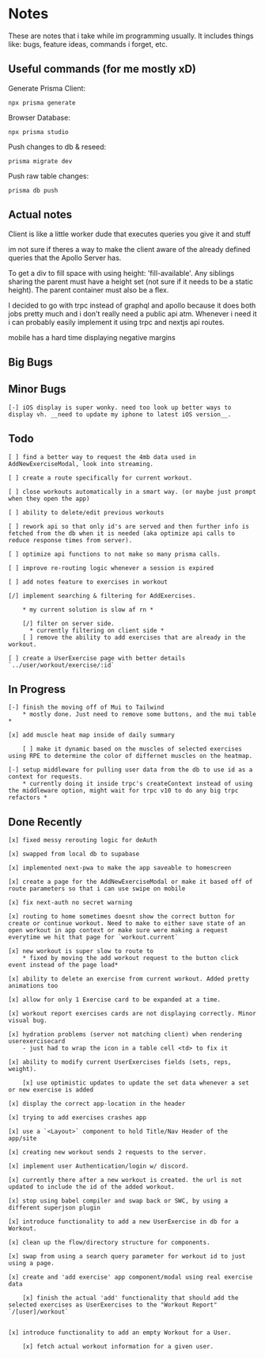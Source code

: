 # Notes

These are notes that i take while im programming usually. It includes things like: bugs, feature ideas, commands i forget, etc.

## Useful commands (for me mostly xD)

Generate Prisma Client:

`npx prisma generate`

Browser Database:

`npx prisma studio`

Push changes to db & reseed:

`prisma migrate dev`

Push raw table changes:

`prisma db push`

## Actual notes

Client is like a little worker dude that executes queries you give it and stuff

im not sure if theres a way to make the client aware of the already defined queries that the Apollo Server has.

To get a div to fill space with using height: 'fill-available'. Any siblings sharing the parent must have a height set (not sure if it needs to be a static height). The parent container must also be a flex.

I decided to go with trpc instead of graphql and apollo because it does both jobs pretty much and i don't really need a public api atm. Whenever i need it i can probably easily implement it using trpc and nextjs api routes.

mobile has a hard time displaying negative margins

## Big Bugs

## Minor Bugs

    [-] iOS display is super wonky. need too look up better ways to display vh. __need to update my iphone to latest iOS version__.

## Todo

    [ ] find a better way to request the 4mb data used in AddNewExerciseModal, look into streaming.

    [ ] create a route specifically for current workout.

    [ ] close workouts automatically in a smart way. (or maybe just prompt when they open the app)

    [ ] ability to delete/edit previous workouts

    [ ] rework api so that only id's are served and then further info is fetched from the db when it is needed (aka optimize api calls to reduce response times from server).

    [ ] optimize api functions to not make so many prisma calls.

    [ ] improve re-routing logic whenever a session is expired

    [ ] add notes feature to exercises in workout

    [/] implement searching & filtering for AddExercises.

        * my current solution is slow af rn *

        [/] filter on server side.
          * currently filtering on client side *
        [ ] remove the ability to add exercises that are already in the workout.

    [ ] create a UserExercise page with better details `../user/workout/exercise/:id`

## In Progress

    [-] finish the moving off of Mui to Tailwind
        * mostly done. Just need to remove some buttons, and the mui table *

    [x] add muscle heat map inside of daily summary

        [ ] make it dynamic based on the muscles of selected exercises using RPE to determine the color of differnet muscles on the heatmap.

    [-] setup middleware for pulling user data from the db to use id as a context for requests.
        * currently doing it inside trpc's createContext instead of using the middleware option, might wait for trpc v10 to do any big trpc refactors *

## Done Recently

    [x] fixed messy rerouting logic for deAuth

    [x] swapped from local db to supabase

    [x] implemented next-pwa to make the app saveable to homescreen

    [x] create a page for the AddNewExerciseModal or make it based off of route parameters so that i can use swipe on mobile

    [x] fix next-auth no secret warning

    [x] routing to home sometimes doesnt show the correct button for create or continue workout. Need to make to either save state of an open workout in app context or make sure were making a request everytime we hit that page for `workout.current`

    [x] new workout is super slow to route to
        * fixed by moving the add workout request to the button click event instead of the page load*

    [x] ability to delete an exercise from current workout. Added pretty animations too

    [x] allow for only 1 Exercise card to be expanded at a time.

    [x] workout report exercises cards are not displaying correctly. Minor visual bug.

    [x] hydration problems (server not matching client) when rendering userexercisecard
        - just had to wrap the icon in a table cell <td> to fix it

    [x] ability to modify current UserExercises fields (sets, reps, weight).

        [x] use optimistic updates to update the set data whenever a set or new exercise is added

    [x] display the correct app-location in the header

    [x] trying to add exercises crashes app

    [x] use a `<Layout>` component to hold Title/Nav Header of the app/site

    [x] creating new workout sends 2 requests to the server.

    [x] implement user Authentication/login w/ discord.

    [x] currently there after a new workout is created. the url is not updated to include the id of the added workout.

    [x] stop using babel compiler and swap back or SWC, by using a different superjson plugin

    [x] introduce functionality to add a new UserExercise in db for a Workout.

    [x] clean up the flow/directory structure for components.

    [x] swap from using a search query parameter for workout id to just using a page.

    [x] create and 'add exercise' app component/modal using real exercise data

        [x] finish the actual 'add' functionality that should add the selected exercises as UserExercises to the "Workout Report" `/[user]/workout`


    [x] introduce functionality to add an empty Workout for a User.

        [x] fetch actual workout information for a given user.

